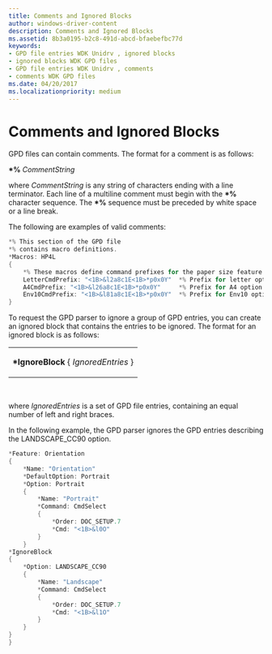 ```yaml
---
title: Comments and Ignored Blocks
author: windows-driver-content
description: Comments and Ignored Blocks
ms.assetid: 8b3a0195-b2c8-491d-abcd-bfaebefbc77d
keywords:
- GPD file entries WDK Unidrv , ignored blocks
- ignored blocks WDK GPD files
- GPD file entries WDK Unidrv , comments
- comments WDK GPD files
ms.date: 04/20/2017
ms.localizationpriority: medium
---
```


# Comments and Ignored Blocks





GPD files can contain comments. The format for a comment is as follows:

**\*%** *CommentString*

where *CommentString* is any string of characters ending with a line terminator. Each line of a multiline comment must begin with the **\*%** character sequence. The **\*%** sequence must be preceded by white space or a line break.

The following are examples of valid comments:

```cpp
*% This section of the GPD file
*% contains macro definitions.
*Macros: HP4L
{
    *% These macros define command prefixes for the paper size feature.
    LetterCmdPrefix: "<1B>&l2a8c1E<1B>*p0x0Y"  *% Prefix for letter option.
    A4CmdPrefix: "<1B>&l26a8c1E<1B>*p0x0Y"     *% Prefix for A4 option.
    Env10CmdPrefix: "<1B>&l81a8c1E<1B>*p0x0Y"  *% Prefix for Env10 option.
}
```

To request the GPD parser to ignore a group of GPD entries, you can create an ignored block that contains the entries to be ignored. The format for an ignored block is as follows:

<table>
<colgroup>
<col width="100%" />
</colgroup>
<tbody>
<tr class="odd">
<td><p><strong>*IgnoreBlock</strong> { <em>IgnoredEntries</em> }</p></td>
</tr>
</tbody>
</table>

 

where *IgnoredEntries* is a set of GPD file entries, containing an equal number of left and right braces.

In the following example, the GPD parser ignores the GPD entries describing the LANDSCAPE\_CC90 option.

```cpp
*Feature: Orientation
{
    *Name: "Orientation"
    *DefaultOption: Portrait
    *Option: Portrait
    {
        *Name: "Portrait"
        *Command: CmdSelect
        {
            *Order: DOC_SETUP.7
            *Cmd: "<1B>&l0O"
        }
    }
*IgnoreBlock
{
    *Option: LANDSCAPE_CC90
    {
        *Name: "Landscape"
        *Command: CmdSelect
        {
            *Order: DOC_SETUP.7
            *Cmd: "<1B>&l1O"
        }
    }
}
}
```

 

 




